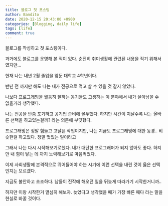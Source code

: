 ```yaml
---
title: 블로그 첫 포스팅
author: Bandito
date: 2020-12-15 20:43:00 +0900
categories: [Blogging, daily life]
tags: [life]
comment: true
---
```


블로그를 작성하고 첫 포스팅이다.

과거에도 블로그를 운영해 본 적이 있다. 순전히 취미생활에 관련된 내용을 적기 위해서였지만...

현재 나는 내년 2월 졸업을 앞둔 대학교 4학년이다.

반년 전 까지만 해도 나는 내가 전공으로 먹고 살 수 있을 것 같지 않았다.

나보다 프로그래밍을 월등히 잘하는 동기들도 고생하는 이 분야에서 내가 살아남을 수 없을거라 생각했다.

나는 전공을 반쯤 포기하고 공기업 준비에 몰두했다.
하지만 시간이 지날수록 나는 올바른 선택을 하고있는걸까? 라는 의문에 부딪혔다.

프로그래밍은 정말 힘들고 고달픈 작업이지만, 나는 지금도 프로그래밍에 대한 동경.. 비슷한걸 하고있다. 정말 멋있는 일이라고

그래서 나는 다시 시작해보기로했다.
내가 대단한 프로그래머가 되지 않아도 좋다. 하지만 내 힘이 닿는 데 까지 노력해보기로 마음먹었다.

이제 사회생활에 본격적으로 뛰어들어야 하는 시기에 이런 선택을 내린 것이 옳은 선택인지는 모르겠다.

지금도 불안하고 초조하다. 남들이 진작에 해오던 일을 뒤늦게 따라가기 시작한거니까..

하지만 이왕 시작한거 열심히 해보자.
늦었다고 생각했을 때가 가장 빠른 때다 라는 말을 현실로 바꿀 것이다.
